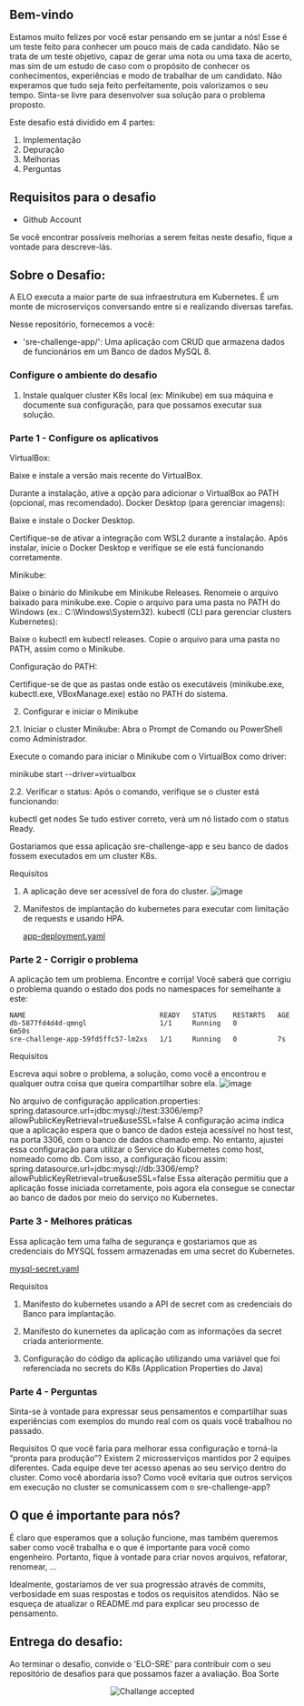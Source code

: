 
## Bem-vindo

Estamos muito felizes por você estar pensando em se juntar a nós! Esse é um teste feito para conhecer um pouco mais de cada candidato. Não se trata de um teste objetivo, capaz de gerar uma nota ou uma taxa de acerto, mas sim de um estudo de caso com o propósito de conhecer os conhecimentos, experiências e modo de trabalhar de um candidato. Não experamos que tudo seja feito perfeitamente, pois valorizamos o seu tempo. Sinta-se livre para desenvolver sua solução para o problema proposto.

Este desafio está dividido em 4 partes:

1. Implementação
2. Depuração
3. Melhorias
4. Perguntas

## Requisitos para o desafio

- Github Account

Se você encontrar possíveis melhorias a serem feitas neste desafio, fique a vontade para descreve-lás.

## Sobre o Desafio:

A ELO executa a maior parte de sua infraestrutura em Kubernetes. É um monte de microserviços conversando entre si e realizando diversas tarefas.

Nesse repositório, fornecemos a você:

- 'sre-challenge-app/': Uma aplicação com CRUD que armazena dados de funcionários em um Banco de dados MySQL 8.

### Configure o ambiente do desafio

1. Instale qualquer cluster K8s local (ex: Minikube) em sua máquina e documente sua configuração, para que possamos executar sua solução.

### Parte 1 - Configure os aplicativos

VirtualBox:

Baixe e instale a versão mais recente do VirtualBox.

Durante a instalação, ative a opção para adicionar o VirtualBox ao PATH (opcional, mas recomendado).
Docker Desktop (para gerenciar imagens):

Baixe e instale o Docker Desktop.

Certifique-se de ativar a integração com WSL2 durante a instalação.
Após instalar, inicie o Docker Desktop e verifique se ele está funcionando corretamente.

Minikube:

Baixe o binário do Minikube em Minikube Releases.
Renomeie o arquivo baixado para minikube.exe.
Copie o arquivo para uma pasta no PATH do Windows (ex.: C:\Windows\System32).
kubectl (CLI para gerenciar clusters Kubernetes):

Baixe o kubectl em kubectl releases.
Copie o arquivo para uma pasta no PATH, assim como o Minikube.

Configuração do PATH:

Certifique-se de que as pastas onde estão os executáveis (minikube.exe, kubectl.exe, VBoxManage.exe) estão no PATH do sistema.

2. Configurar e iniciar o Minikube

2.1. Iniciar o cluster Minikube:
Abra o Prompt de Comando ou PowerShell como Administrador.

Execute o comando para iniciar o Minikube com o VirtualBox como driver:

minikube start --driver=virtualbox

2.2. Verificar o status:
Após o comando, verifique se o cluster está funcionando:

kubectl get nodes
Se tudo estiver correto, verá um nó listado com o status Ready.

Gostariamos que essa aplicação sre-challenge-app e seu banco de dados fossem executados em um cluster K8s.

Requisitos

1. A aplicação deve ser acessível de fora do cluster.
   ![image](https://github.com/user-attachments/assets/de178dee-18ea-4fc9-8d14-399895334cec)

3. Manifestos de implantação do kubernetes para executar com limitação de requests e usando HPA.

   [app-deployment.yaml](app-deployment.yaml)

### Parte 2 - Corrigir o problema

A aplicação tem um problema. Encontre e corrija! Você saberá que corrigiu o problema quando o estado dos pods no namespaces for semelhante a este:

```
NAME                                 READY   STATUS    RESTARTS   AGE
db-5877fd4d4d-qmngl                  1/1     Running   0          6m50s
sre-challenge-app-59fd5ffc57-lm2xs   1/1     Running   0          7s
```

Requisitos

Escreva aqui sobre o problema, a solução, como você a encontrou e qualquer outra coisa que queira compartilhar sobre ela.
![image](https://github.com/user-attachments/assets/cc1a248d-d1a4-4586-b71f-3abe0181977d)

No arquivo de configuração application.properties:
spring.datasource.url=jdbc:mysql://test:3306/emp?allowPublicKeyRetrieval=true&useSSL=false
A configuração acima indica que a aplicação espera que o banco de dados esteja acessível no host test, na porta 3306, com o banco de dados chamado emp.
No entanto, ajustei essa configuração para utilizar o Service do Kubernetes como host, nomeado como db. Com isso, a configuração ficou assim:
spring.datasource.url=jdbc:mysql://db:3306/emp?allowPublicKeyRetrieval=true&useSSL=false
Essa alteração permitiu que a aplicação fosse iniciada corretamente, pois agora ela consegue se conectar ao banco de dados por meio do serviço no Kubernetes.

### Parte 3 - Melhores práticas

Essa aplicação tem uma falha de segurança e gostariamos que as credenciais do MYSQL fossem armazenadas em uma secret do Kubernetes.

[mysql-secret.yaml](mysql-secret.yaml)
   
Requisitos
1. Manifesto do kubernetes usando a API de secret com as credenciais do Banco para implantação.
   
3. Manifesto do kunernetes da aplicação com as informações da secret criada anteriormente.
2. Configuração do código da aplicação utilizando uma variável que foi referenciada no secrets do K8s (Application Properties do Java)

### Parte 4 - Perguntas

Sinta-se à vontade para expressar seus pensamentos e compartilhar suas experiências com exemplos do mundo real com os quais você trabalhou no passado.

Requisitos
O que você faria para melhorar essa configuração e torná-la “pronta para produção”?
Existem 2 microsserviços mantidos por 2 equipes diferentes. Cada equipe deve ter acesso apenas ao seu serviço dentro do cluster. Como você abordaria isso?
Como você evitaria que outros serviços em execução no cluster se comunicassem com o sre-challenge-app?


## O que é importante para nós?

É claro que esperamos que a solução funcione, mas também queremos saber como você trabalha e o que é importante para você como engenheiro. Portanto, fique à vontade para criar novos arquivos, refatorar, renomear, ...

Idealmente, gostaríamos de ver sua progressão através de commits, verbosidade em suas respostas e todos os requisitos atendidos. Não se esqueça de atualizar o README.md para explicar seu processo de pensamento.

## Entrega do desafio:

Ao terminar o desafio, convide o 'ELO-SRE' para contribuir com o seu repositório de desafios para que possamos fazer a avaliação. Boa Sorte

<p align="center">
  <img src="ca.jpg" alt="Challange accepted" />
</p>

